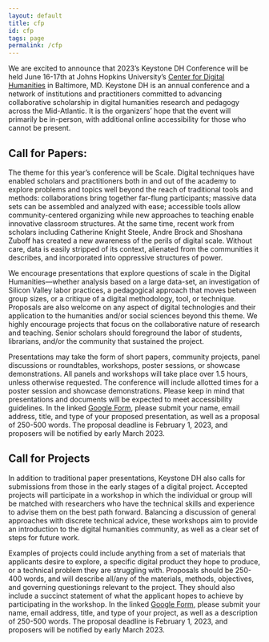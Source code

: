 ```yaml
---
layout: default
title: cfp
id: cfp
tags: page
permalink: /cfp
---
```


We are excited to announce that 2023’s Keystone DH Conference will be held June 16-17th at Johns Hopkins University’s [Center for Digital Humanities](https://cdh.jhu.edu) in Baltimore, MD. Keystone DH is an annual conference and a network of institutions and practitioners committed to advancing collaborative scholarship in digital humanities research and pedagogy across the Mid-Atlantic. It is the organizers’ hope that the event will primarily be in-person, with additional online accessibility for those who cannot be present.

## Call for Papers: 

The theme for this year’s conference will be Scale. Digital techniques have enabled scholars and practitioners both in and out of the academy to explore problems and topics well beyond the reach of traditional tools and methods: collaborations bring together far-flung participants; massive data sets can be assembled and analyzed with ease; accessible tools allow community-centered organizing while new approaches to teaching enable innovative classroom structures. At the same time, recent work from scholars including Catherine Knight Steele, Andre Brock and Shoshana Zuboff has created a new awareness of the perils of digital scale. Without care, data is easily stripped of its context, alienated from the communities it describes, and incorporated into oppressive structures of power. 

We encourage presentations that explore questions of scale in the Digital Humanities—whether analysis based on a large data-set, an investigation of Silicon Valley labor practices, a pedagogical approach that moves between group sizes, or a critique of a digital methodology, tool, or technique. 
Proposals are also welcome on any aspect of digital technologies and their application to the humanities and/or social sciences beyond this theme. We highly encourage projects that focus on the collaborative nature of research and teaching. Senior scholars should foreground the labor of students, librarians, and/or the community that sustained the project. 


Presentations may take the form of short papers, community projects, panel discussions or roundtables, workshops, poster sessions, or showcase demonstrations. All panels and workshops will take place over 1.5 hours, unless otherwise requested. The conference will include allotted times for a poster session and showcase demonstrations. Please keep in mind that presentations and documents will be expected to meet accessibility guidelines.  In the linked [Google Form](https://docs.google.com/forms/d/e/1FAIpQLSc66hISzbxZKlRA6FPHEbJmQFxuDqfR9rCv9rF9HWTLQeGapw/viewform), please submit your name, email address, title, and type of your proposed presentation, as well as a proposal of 250-500 words. The proposal deadline is February 1, 2023, and proposers will be notified by early March 2023.

## Call for Projects 

In addition to traditional paper presentations, Keystone DH also calls for submissions from those in the early stages of a digital project. Accepted projects will participate in a workshop in which the individual or group will be matched with researchers who have the technical skills and experience to advise them on the best path forward. Balancing a discussion of general approaches with discrete technical advice, these workshops aim to provide an introduction to the digital humanities community, as well as a clear set of steps for future work.

Examples of projects could include anything from a set of materials that applicants desire to explore, a specific digital product they hope to produce, or a technical problem they are struggling with. Proposals should be 250-400 words, and will describe all/any of the materials, methods, objectives, and governing questionings relevant to the project. They should also include a succinct statement of what the applicant hopes to achieve by participating in  the workshop. In the linked [Google Form](https://docs.google.com/forms/d/e/1FAIpQLSc66hISzbxZKlRA6FPHEbJmQFxuDqfR9rCv9rF9HWTLQeGapw/viewform), please submit your name, email address, title, and type of your project, as well as a description of 250-500 words. The proposal deadline is February 1, 2023, and proposers will be notified by early March 2023.
